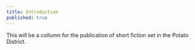 ```yaml
---
title: Introduction
published: true
---
```

This will be a collumn for the publication of short fiction set in the Potato District.
